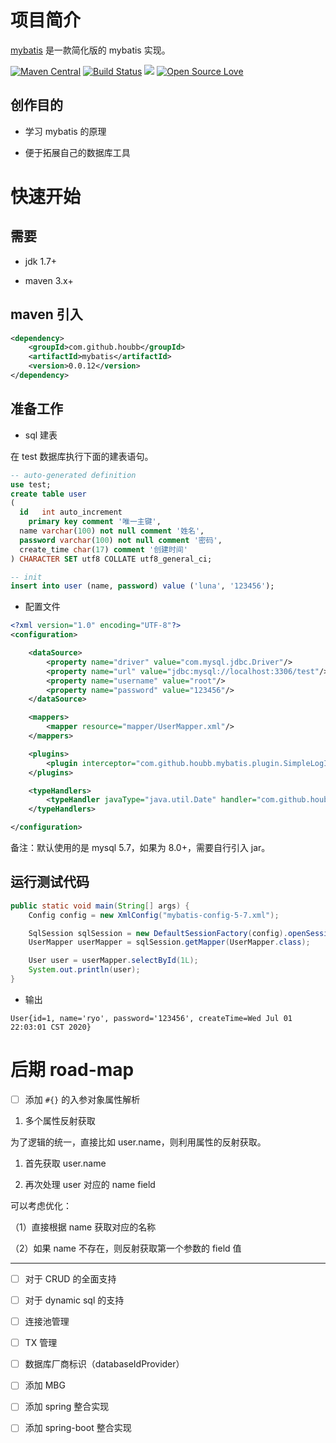 # 项目简介

[mybatis](https://github.com/houbb/mybatis) 是一款简化版的 mybatis 实现。

[![Maven Central](https://maven-badges.herokuapp.com/maven-central/com.github.houbb/mybatis/badge.svg)](http://mvnrepository.com/artifact/com.github.houbb/mybatis)
[![Build Status](https://www.travis-ci.org/houbb/mybatis.svg?branch=master)](https://www.travis-ci.org/houbb/mybatis?branch=master)
[![](https://img.shields.io/badge/license-Apache2-FF0080.svg)](https://github.com/houbb/mybatis/blob/master/LICENSE.txt)
[![Open Source Love](https://badges.frapsoft.com/os/v2/open-source.svg?v=103)](https://github.com/houbb/mybatis)

## 创作目的

- 学习 mybatis 的原理

- 便于拓展自己的数据库工具

# 快速开始

## 需要

- jdk 1.7+

- maven 3.x+

## maven 引入

```xml
<dependency>
    <groupId>com.github.houbb</groupId>
    <artifactId>mybatis</artifactId>
    <version>0.0.12</version>
</dependency>
```

## 准备工作

- sql 建表

在 test 数据库执行下面的建表语句。

```sql
-- auto-generated definition
use test;
create table user
(
  id   int auto_increment
    primary key comment '唯一主键',
  name varchar(100) not null comment '姓名',
  password varchar(100) not null comment '密码',
  create_time char(17) comment '创建时间'
) CHARACTER SET utf8 COLLATE utf8_general_ci;

-- init
insert into user (name, password) value ('luna', '123456');
```

- 配置文件

```xml
<?xml version="1.0" encoding="UTF-8"?>
<configuration>

    <dataSource>
        <property name="driver" value="com.mysql.jdbc.Driver"/>
        <property name="url" value="jdbc:mysql://localhost:3306/test"/>
        <property name="username" value="root"/>
        <property name="password" value="123456"/>
    </dataSource>

    <mappers>
        <mapper resource="mapper/UserMapper.xml"/>
    </mappers>

    <plugins>
        <plugin interceptor="com.github.houbb.mybatis.plugin.SimpleLogInterceptor"/>
    </plugins>

    <typeHandlers>
        <typeHandler javaType="java.util.Date" handler="com.github.houbb.mybatis.typehandler.DateTypeHandler"/>
    </typeHandlers>

</configuration>
```

备注：默认使用的是 mysql 5.7，如果为 8.0+，需要自行引入 jar。

## 运行测试代码

```java
public static void main(String[] args) {
    Config config = new XmlConfig("mybatis-config-5-7.xml");

    SqlSession sqlSession = new DefaultSessionFactory(config).openSession();
    UserMapper userMapper = sqlSession.getMapper(UserMapper.class);

    User user = userMapper.selectById(1L);
    System.out.println(user);
}
```

- 输出

```
User{id=1, name='ryo', password='123456', createTime=Wed Jul 01 22:03:01 CST 2020}
```

# 后期 road-map

- [ ] 添加 `#{}` 的入参对象属性解析

1. 多个属性反射获取

为了逻辑的统一，直接比如 user.name，则利用属性的反射获取。

1. 首先获取 user.name

2. 再次处理 user 对应的 name field

可以考虑优化：

（1）直接根据 name 获取对应的名称

（2）如果 name 不存在，则反射获取第一个参数的 field 值

----------------------------------------------

- [ ] 对于 CRUD 的全面支持

- [ ] 对于 dynamic sql 的支持

- [ ] 连接池管理

- [ ] TX 管理

- [ ] 数据库厂商标识（databaseIdProvider）

- [ ] 添加 MBG

- [ ] 添加 spring 整合实现

- [ ] 添加 spring-boot 整合实现

